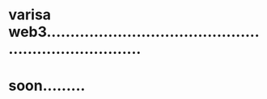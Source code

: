 # varisa web3.........................................................................
# soon.........

